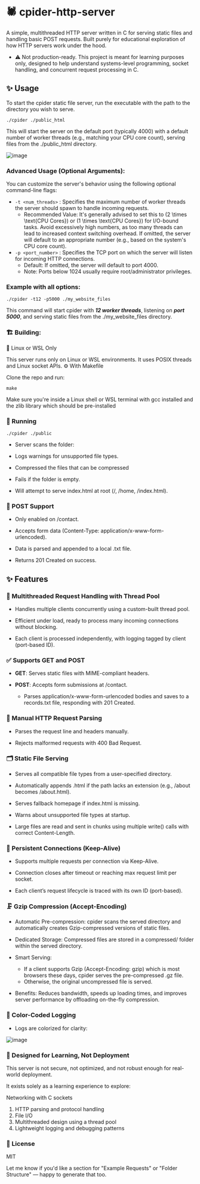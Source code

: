 # 🕷️ cpider-http-server

A simple, multithreaded HTTP server written in C for serving static files and handling basic POST requests. Built purely for educational exploration of how HTTP servers work under the hood.

- ⚠️ Not production-ready. This project is meant for learning purposes only, designed to help understand systems-level programming, socket handling, and concurrent request processing in C.

## ✨ Usage
To start the cpider static file server, run the executable with the path to the directory you wish to serve.

    ./cpider ./public_html

This will start the server on the default port (typically 4000) with a default number of worker threads (e.g., matching your CPU core count), serving files from the ./public_html directory.

![image](https://github.com/user-attachments/assets/b948150c-43da-40c9-a3e8-2cab8c3224d4)


### Advanced Usage (Optional Arguments):
You can customize the server's behavior using the following optional command-line flags:

- ```-t <num_threads>``` : Specifies the maximum number of worker threads the server should spawn to handle incoming requests.
	- Recommended Value: It's generally advised to set this to \(2 \times \text{CPU Cores}\) or \(1 \times \text{CPU Cores}\) for I/O-bound tasks. Avoid excessively high numbers, as too many threads can lead to increased context switching overhead. If omitted, the server will default to an appropriate number (e.g., based on the system's CPU core count).
- ```-p <port_number>``` : Specifies the TCP port on which the server will listen for incoming HTTP connections.
	- Default: If omitted, the server will default to port 4000.
	- Note: Ports below 1024 usually require root/administrator privileges.

### Example with all options:

    ./cpider -t12 -p5000 ./my_website_files

This command will start cpider with ***12 worker threads***, listening on ***port 5000***, and serving static files from the ./my_website_files directory.


### 🏗️ Building:
🐧 Linux or WSL Only

This server runs only on Linux or WSL environments. It uses POSIX threads and Linux socket APIs.
⚙️ With Makefile

Clone the repo and run:

    make

Make sure you're inside a Linux shell or WSL terminal with gcc installed and the zlib library which should be pre-installed


### 🚀 Running

    ./cpider ./public


- Server scans the folder:

- Logs warnings for unsupported file types.

- Compressed the files that can be compressed 

- Fails if the folder is empty.

- Will attempt to serve index.html at root (/, /home, /index.html).

### 📨 POST Support

- Only enabled on /contact.

- Accepts form data (Content-Type: application/x-www-form-urlencoded).

- Data is parsed and appended to a local .txt file.

- Returns 201 Created on success.

## ✨ Features

### 🧵 Multithreaded Request Handling with Thread Pool

-    Handles multiple clients concurrently using a custom-built thread pool.

- Efficient under load, ready to process many incoming connections without blocking.

- Each client is processed independently, with logging tagged by client (port-based ID).

### ✅ Supports GET and POST

- **GET**: Serves static files with MIME-compliant headers.
  
- **POST**: Accepts form submissions at /contact. 
   - Parses application/x-www-form-urlencoded bodies and saves to a records.txt file, responding with 201 Created.

### 🧠 Manual HTTP Request Parsing

- Parses the request line and headers manually.

- Rejects malformed requests with 400 Bad Request.

### 🗂️ Static File Serving

- Serves all compatible file types from a user-specified directory.
  
- Automatically appends .html if the path lacks an extension (e.g., /about becomes /about.html).

- Serves fallback homepage if index.html is missing.

- Warns about unsupported file types at startup.

- Large files are read and sent in chunks using multiple write() calls with correct Content-Length.

### 🔄 Persistent Connections (Keep-Alive)

- Supports multiple requests per connection via Keep-Alive.

- Connection closes after timeout or reaching max request limit per socket.

- Each client’s request lifecycle is traced with its own ID (port-based).

### 🗜️ Gzip Compression (Accept-Encoding)
- Automatic Pre-compression: cpider scans the served directory and automatically creates Gzip-compressed versions of static files.

- Dedicated Storage: Compressed files are stored in a compressed/ folder within the served directory.
  
- Smart Serving:
	- If a client supports Gzip (Accept-Encoding: gzip) which is most browsers these days, cpider serves the pre-compressed .gz file.
	- Otherwise, the original uncompressed file is served.

- Benefits: Reduces bandwidth, speeds up loading times, and improves server performance by offloading on-the-fly compression.

### 📜 Color-Coded Logging

- Logs are colorized for clarity:

![image](https://github.com/user-attachments/assets/20ba9705-f02d-4027-b6ab-1961307b5551)

### 🧪 Designed for Learning, Not Deployment

This server is not secure, not optimized, and not robust enough for real-world deployment.

It exists solely as a learning experience to explore:

Networking with C sockets

1. HTTP parsing and protocol handling
2. File I/O
3. Multithreaded design using a thread pool
4. Lightweight logging and debugging patterns



### 📄 License

MIT

Let me know if you'd like a section for "Example Requests" or "Folder Structure" — happy to generate that too.
